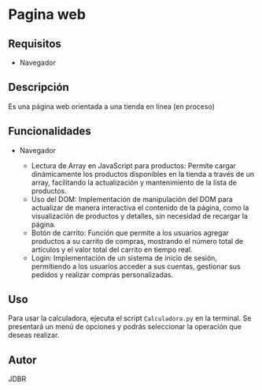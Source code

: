 # Pagina web

## **Requisitos**
  - Navegador

## Descripción

Es una página web orientada a una tienda en línea (en proceso)

## Funcionalidades
- Navegador

  - Lectura de Array en JavaScript para productos: Permite cargar dinámicamente los productos disponibles en la tienda a través de un array, facilitando la actualización y mantenimiento de la lista de productos.
  - Uso del DOM: Implementación de manipulación del DOM para actualizar de manera interactiva el contenido de la página, como la visualización de productos y detalles, sin necesidad de recargar la página.
  - Botón de carrito: Función que permite a los usuarios agregar productos a su carrito de compras, mostrando el número total de artículos y el valor total del carrito en tiempo real.
  - Login: Implementación de un sistema de inicio de sesión, permitiendo a los usuarios acceder a sus cuentas, gestionar sus pedidos y realizar compras personalizadas.
 

## Uso

Para usar la calculadora, ejecuta el script `Calculadora.py` en la terminal. Se presentará un menú de opciones y podrás seleccionar la operación que deseas realizar.


## Autor
JDBR


